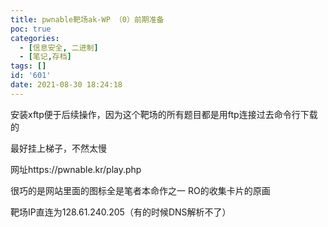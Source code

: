 ```yaml
---
title: pwnable靶场ak-WP （0）前期准备
poc: true
categories:
  - [信息安全, 二进制]
  - [笔记,存档]
tags: []
id: '601'
date: 2021-08-30 18:24:18
---
```


安装xftp便于后续操作，因为这个靶场的所有题目都是用ftp连接过去命令行下载的

最好挂上梯子，不然太慢

网址https://pwnable.kr/play.php

很巧的是网站里面的图标全是笔者本命作之一 RO的收集卡片的原画

靶场IP直连为128.61.240.205（有的时候DNS解析不了）